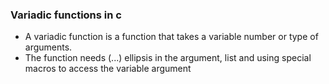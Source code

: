 ### Variadic functions in c

- A variadic function is a function that takes a variable number or type of arguments.
- The function needs (...) ellipsis in the argument,
  list and using special macros to access the variable argument
